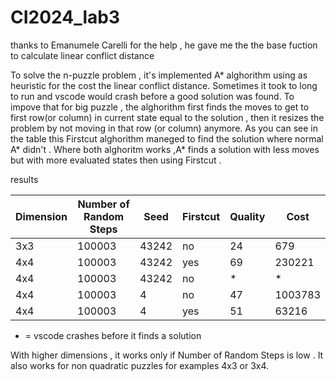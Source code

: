 # CI2024_lab3
thanks to Emanumele Carelli for the help , he gave me the the base fuction to calculate linear conflict distance 


To solve the n-puzzle problem , it's implemented A* alghorithm using as heuristic for the cost the linear conflict distance.
Sometimes it took to long to run and vscode would crash before a good solution was found. To impove that for big puzzle , the alghorithm first finds the moves to get to first row(or column) in current state equal to the solution , then it resizes the problem by not moving in that row (or column) anymore.
As you can see in the table this Firstcut alghorithm maneged to find the solution where normal A* didn't . Where both alghoritm works ,A* finds a solution with less moves but with more evaluated states then using Firstcut .


results 

| Dimension | Number of Random Steps | Seed  | Firstcut | Quality | Cost |
|-----------|-------------------------|-------|----------|------|-----------|
| 3x3       | 100003                 | 43242 | no       | 24   | 679       |
| 4x4       | 100003                 | 43242 | yes      | 69   | 230221    |
| 4x4       | 100003                 | 43242 | no       | *    | *        |
| 4x4       | 100003                 | 4     | no       | 47   | 1003783   |
| 4x4       | 100003                 | 4     | yes      | 51   | 63216     |

* = vscode crashes before it finds a solution

With higher dimensions , it works only if Number of Random Steps is low . It also works for non quadratic puzzles for examples 4x3 or 3x4.